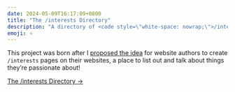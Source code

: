 ```yaml
---
date: 2024-05-09T16:17:09+0800
title: "The /interests Directory"
description: "A directory of <code style=\"white-space: nowrap;\">/interests</code> pages from around the web."
emoji: ⭐
---
```


This project was born after I [proposed the idea](/note/slash-interests/) for website authors to create <code style="white-space: nowrap;">/interests</code> pages on their websites, a place to list out and talk about things they’re passionate about!

<nav class=" [ grid ] [ navigator ] ">
    <a href="https://chrisburnell.github.io/interests-directory/" class="[ button ] " rel="external noopener">The /interests Directory →</a>
</nav>
